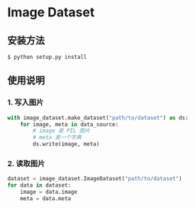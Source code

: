 # Image Dataset

## 安装方法

```console
$ python setup.py install
```

## 使用说明

### 1. 写入图片

```python
with image_dataset.make_dataset("path/to/dataset") as ds:
    for image, meta in data_source:
        # image 是 PIL 图片
        # meta 是一个字典
        ds.write(image, meta)
```

### 2. 读取图片

```python
dataset = image_dataset.ImageDataset("path/to/dataset")
for data in dataset:
    image = data.image
    meta = data.meta
```
